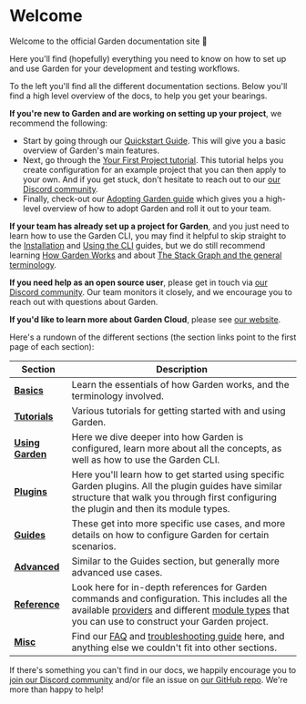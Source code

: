 # Welcome

Welcome to the official Garden documentation site 👋

Here you'll find (hopefully) everything you need to know on how to set up and use Garden for your development and testing workflows.

To the left you'll find all the different documentation sections. Below you'll find a high level overview of the docs, to help you get your bearings.

**If you're new to Garden and are working on setting up your project**, we recommend the following:

* Start by going through our [Quickstart Guide](./basics/quickstart.md). This will give you a basic overview of Garden's main features.
* Next, go through the [Your First Project tutorial](./tutorials/your-first-project/README.md). This tutorial helps you create configuration for an example project that you can then apply to your own. And if you get stuck, don't hesitate to reach out to our [our Discord community](https://discord.gg/gxeuDgp6Xt).
* Finally, check-out our [Adopting Garden guide](./guides/adopting-garden.md) which gives you a high-level overview of how to adopt Garden and roll it out to your team.

**If your team has already set up a project for Garden**, and you just need to learn how to use the Garden CLI, you may find it helpful to skip straight to the [Installation](./basics/quickstart.md#step-1-install-garden) and [Using the CLI](./using-garden/using-the-cli.md) guides, but we do still recommend learning [How Garden Works](./basics/how-garden-works.md) and about [The Stack Graph and the general terminology](./basics/stack-graph.md).

**If you need help as an open source user**, please get in touch via [our Discord community](https://discord.gg/gxeuDgp6Xt). Our team monitors it closely, and we encourage you to reach out with questions about Garden.

**If you'd like to learn more about Garden Cloud**, please see [our website](https://garden.io/plans).

Here's a rundown of the different sections (the section links point to the first page of each section):

| Section | Description |
| ------- | ----------- |
| **[Basics](./basics/how-garden-works.md)** | Learn the essentials of how Garden works, and the terminology involved. |
| **[Tutorials](./tutorials/your-first-project/README.md)** | Various tutorials for getting started with and using Garden. |
| **[Using Garden](./using-garden/configuration-overview.md)** | Here we dive deeper into how Garden is configured, learn more about all the concepts, as well as how to use the Garden CLI. |
| **[Plugins](./plugins/README.md)** | Here you'll learn how to get started using specific Garden plugins. All the plugin guides have similar structure that walk you through first configuring the plugin and then its module types. |
| **[Guides](./guides/README.md)** | These get into more specific use cases, and more details on how to configure Garden for certain scenarios. |
| **[Advanced](./advanced/using-remote-sources.md)** | Similar to the Guides section, but generally more advanced use cases. |
| **[Reference](./reference/providers/README.md)** | Look here for in-depth references for Garden commands and configuration. This includes all the available [providers](./reference/providers/README.md) and different [module types](./reference/module-types/README.md) that you can use to construct your Garden project. |
| **[Misc](./misc/faq.md)** | Find our [FAQ](./misc/faq.md) and [troubleshooting guide](./misc/troubleshooting.md) here, and anything else we couldn't fit into other sections. |

If there's something you can't find in our docs, we happily encourage you to [join our Discord community](https://discord.gg/gxeuDgp6Xt) and/or file an issue on [our GitHub repo](https://github.com/garden-io/garden). We're more than happy to help!
